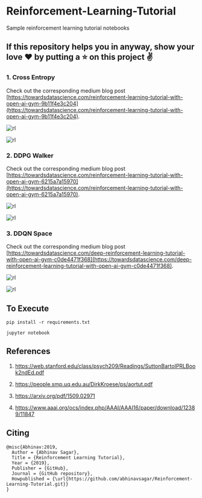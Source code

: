 # Reinforcement-Learning-Tutorial

Sample reinforcement learning tutorial notebooks

## If this repository helps you in anyway, show your love :heart: by putting a :star: on this project :v:

### 1. Cross Entropy

Check out the corresponding medium blog post [https://towardsdatascience.com/reinforcement-learning-tutorial-with-open-ai-gym-9b11f4e3c204](https://towardsdatascience.com/reinforcement-learning-tutorial-with-open-ai-gym-9b11f4e3c204).

![rl](rl1.png)

![rl](ct1.gif)

### 2. DDPG Walker

Check out the corresponding medium blog post [https://towardsdatascience.com/reinforcement-learning-tutorial-with-open-ai-gym-6215a7a15970](https://towardsdatascience.com/reinforcement-learning-tutorial-with-open-ai-gym-6215a7a15970).

![rl](rl3.png)

![rl](ct2.gif)

### 3. DDQN Space

Check out the corresponding medium blog post [https://towardsdatascience.com/deep-reinforcement-learning-tutorial-with-open-ai-gym-c0de4471f368](https://towardsdatascience.com/deep-reinforcement-learning-tutorial-with-open-ai-gym-c0de4471f368).

![rl](rl6.png)

![rl](space.png)

## To Execute

`pip install -r requirements.txt`

`jupyter notebook`

## References

1. https://web.stanford.edu/class/psych209/Readings/SuttonBartoIPRLBook2ndEd.pdf

2. https://people.smp.uq.edu.au/DirkKroese/ps/aortut.pdf

3. https://arxiv.org/pdf/1509.02971

4. https://www.aaai.org/ocs/index.php/AAAI/AAAI16/paper/download/12389/11847

## Citing

```
@misc{Abhinav:2019,
  Author = {Abhinav Sagar},
  Title = {Reinforcement Learning Tutorial},
  Year = {2019},
  Publisher = {GitHub},
  Journal = {GitHub repository},
  Howpublished = {\url{https://github.com/abhinavsagar/Reinforcement-Learning-Tutorial.git}}
}
```
